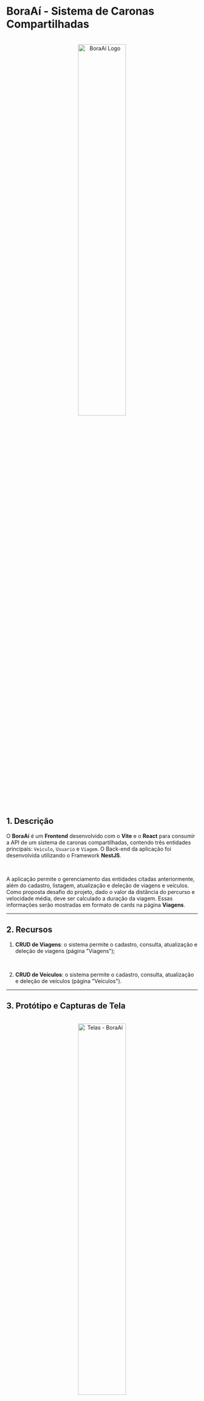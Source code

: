 # BoraAí - Sistema de Caronas Compartilhadas

<br />

<div align="center">
    <img src="https://ik.imagekit.io/czhooyc3x/BoraA%C3%AD/BORA%20AI.svg?updatedAt=1741553452499" title="BoraAí Logo" width="50%"/>
</div>


<br /><br />

## 1. Descrição

O **BoraAí** é um **Frontend** desenvolvido com o **Vite** e o **React** para consumir a API de um sistema de caronas compartilhadas, contendo três entidades principais: `Veiculo`, `Usuario` e `Viagem`. O Back-end da aplicação foi desenvolvida utilizando o Framework **NestJS**.

<br/>

A aplicação permite o gerenciamento das entidades citadas anteriormente, além do cadastro, listagem, atualização e deleção de viagens e veículos. Como proposta desafio do projeto, dado o valor da distância do percurso e velocidade média, deve ser calculado a duração da viagem. Essas informações serão mostradas em formato de cards na página **Viagens**.

---

## 2. Recursos

1. **CRUD de Viagens**: o sistema permite o cadastro, consulta, atualização e deleção de viagens (página "Viagens");

<br/>

2. **CRUD de Veículos**: o sistema permite o cadastro, consulta, atualização e deleção de veículos (página "Veículos").

---

## 3. Protótipo e Capturas de Tela

<br />

<div align="center">
    <img src="https://ik.imagekit.io/czhooyc3x/BoraA%C3%AD/BoraA%C3%AD.gif?updatedAt=1741554625458" title="Telas - BoraAí" width="50%"/>
</div>

<br />

<a href="https://imgur.com/vK8ulM5"><img src="https://i.imgur.com/vK8ulM5.png" title="source: imgur.com" width="3%"/></a> ***[Protótipo desenvolvido no Figma](https://www.figma.com/design/vlxVMfgzXDxwXgLf8P5gyP/BoraA%C3%AD?node-id=0-1&p=f&t=yF1uPH1DPOWpMXps-0)***

---

## 4. Tecnologias

| Item                         | Descrição  |
| ---------------------------- | ---------- |
| **Servidor**                 | Node JS    |
| **Linguagem de programação** | TypeScript |
| **Biblioteca**               | React JS   |
| **Build**                    | Vite       |
| **Framework de Estilização** | Tailwind   |

---

## 5. Pré-requisitos

Antes de iniciar, certifique-se de ter as seguintes ferramentas instaladas:

- [Node.js](https://nodejs.org/) (v16+)
- [yarn](https://yarnpkg.com/)
- API NestJS API NestJS ([Repositório da API](link do repositório da api))

---

## 6. Configuração e Execução

1. Clone o repositório do Projeto
2. Instale as dependências: `yarn`
3. Clone o repositório do Projeto Backend: [Link](https://github.com/Projeto-Integrador-G4-JS06/nest-ride-app)
4. Siga as instruções de **Configuração e Execução** descritas no README do Projeto Back-end
5. Adicione o endereço de execução do projeto na variável de ambiente **VITE_API_URL**, no projeto React
6. Execute o Projeto React: `yarn dev`
7. A aplicação React estará disponível no endereço: `http://localhost:5173`

---

## 7. Estrutura do Projeto

```plaintext
src/
│
├── components/       # Componentes reutilizáveis
├── contexts/         # Gerenciamento de estado global (ex: autenticação)
├── models/           # Estrutura de dados da aplicação-
├── pages/            # Páginas da aplicação
├── services/         # Integração com a API (requisições HTTP)
├── utils/            # Funções auxiliares (alerts)
└── App.tsx           # Componente principal da aplicação
```

---

## 8. Como Contribuir

1. Faça um fork do projeto
2. Crie uma branch com a sua feature (`git checkout -b minha-feature`)
3. Commit suas mudanças (`git commit -m 'Adiciona nova feature'`)
4. Faça um push para a branch (`git push origin minha-feature`)
5. Abra um Pull Request